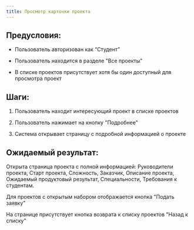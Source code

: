 ```yaml
---
title: Просмотр карточки проекта
---
```


## Предусловия:

-  Пользователь авторизован как “Студент”

-  Пользователь находится в разделе "Все проекты"

-  В списке проектов присутствует хотя бы один доступный для просмотра проект

## Шаги:

1. Пользователь находит интересующий проект в списке проектов

2. Пользователь нажимает на кнопку "Подробнее"

3. Система открывает страницу с подробной информацией о проекте

## Ожидаемый результат:

Открыта страница проекта с полной информацией: Руководители проекта, Старт проекта, Сложность, Заказчик, Описание проекта, Ожидаемый продуктовый результат, Специальности, Требования к студентам.

Для проектов с открытым набором отображается кнопка "Подать заявку"

На странице присутствует кнопка возврата к списку проектов "Назад к списку"

